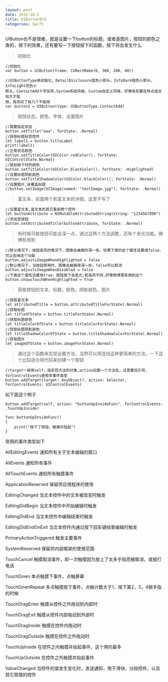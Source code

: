 ```yaml
---
layout: post
date: 2015-10-2
title: UIButton学习
categories: Swift
---
```


UIButton也不是很难，就是设置一下button的标题，或者是图片，按钮的颜色之类的，按下的效果，还有要写一下按钮按下的函数，按下将会发生什么

>初始化

	//初始化
	var button = UIButton(frame: CGRectMake(0, 300, 200, 60))
	
	//UIButtonType来初始化，DetailDisclosure蓝色小箭头，InfoDark暗色小箭头，InfoLight亮色小
	箭头，ContactAdd十字加号,System系统风格，Custom自定义风格，好像有些要在特点适合地方才能
	用，我测试了有几个不能用
	var button2 = UIButton(type: UIButtonType.ContactAdd)
	
>按钮状态，颜色，字体，设置图片

	//需要指定状态
	button.setTitle("aaa", forState: .Normal)
	//获取标题标签控件
	let label1 = button.titleLabel
	print(label1)
	//正常状态颜色
	button.setTitleColor(UIColor.redColor(), forState: UIControlState.Normal)
	//鼠标按下时的颜色
	button.setTitleColor(UIColor.blackColor(), forState: .Highlighted)
	//设置标题阴影颜色
	button.setTitleShadowColor(UIColor.blackColor(), forState: .Normal)
	//设置图片,会覆盖标题
	//button.setImage(UIImage(named: "testImage.jpg"), forState: .Normal)
	
>富文本，前面两个有富文本的详细，这里不写了

	//设置富文本,富文本的其它看前两个控件
	let buttonAttribute = NSMutableAttributedString(string: "1234567890")
	//添加至按钮
	button.setAttributedTitle(buttonAttribute, forState: .Normal)
	
>有时候可能按钮可能会深一点，通过这两个方法调整，还有个发光功能，微博有用到

	//默认情况下，按钮高亮的情况下，图像会被画的深一些，如果下面的这个属性设置成false，
	可以去掉这个功能
	button.adjustsImageWhenHighlighted = false
	//默认情况下，当按钮禁用时，图像会被画得深一些，false可以取消
	button.adjustsImageWhenDisabled = false
	//下面这个属性设置成true，按钮按下会发光,和高亮不同,好像微博里有用到这个
	button.showsTouchWhenHighlighted = true
	
>获取按钮的文本，标题，颜色，阴影颜色，图片

	//获取富文本
	let attributedTitle = button.attributedTitleForState(.Normal)
	//获取标题
	let titleOfState = button.titleForState(.Normal)
	//获取标题颜色
	let titleColorOfState = button.titleColorForState(.Normal)
	//获取标题阴影颜色
	let titleShadowColorOfState = button.titleShadowColorForState(.Normal)
	//获取图片
	let imageOfState = button.imageForState(.Normal)

>通过这个函数来实现设置方法，当然可以用连线这种更简单的方法，一下这个比较适合用代码来创建一个按钮
	
	//target一般用self，指实现方法的对象,action后跟一个方法名，注意要加引号，
	forControlEvents是枚举事件类型
	button.addTarget(target: AnyObject?, action: Selector, forControlEvents: UIControlEvents)
	
如下面这个例子

	button.addTarget(self, action: "buttonUpInsideFunc", forControlEvents: .TouchUpInside)
	
	func buttonUpInsideFunc()
	{
	    print("按下了按钮，触摸并抬起")
	}
	
常用的事件类型如下

AllEditingEvents			通知所有关于文本编辑的窗口

AllEvents						通知所有事件

AllTouchEvents				通知所有触摸事件

ApplicationReserved		保留供应用程序的使用

EditingChanged				当文本控件中的文本被改变时触发

EditingDidBegin				当文本控件中开始编辑时触发

EditingDidEnd				当文本控件中编辑结束时触发

EditingDidEndOnExit		当文本控件内通过按下回车键结束编辑时触发

PrimaryActionTriggered	触发主要事件

SystemReserved				保留供内部框架的使用范围

TouchCancel					触摸取消事件，即一次触摸因为放上了太多手指而被取消，或接打电话

TouchDown						单点触摸下事件，点触屏幕

TouchDownRepeat				多点触摸按下事件，点触计数大于1，按下第2，3，4根手指的时候

TouchDragEnter				触摸从控件之外拖动到内部时

TouchDragExit				触摸从控件内部拖动到外部时

TouchDragInside				触摸在控件内拖动时

TouchDragOutside			触摸在控件之外拖动时

TouchUpInside				在控件之内触摸并抬起事件，这个用的最多

TouchUpOutside				在控件之外触摸并抬起事件

ValueChanged					当控件的值发生变化时，发送通知，用于滑块，分段控件，以及其它取值的控件